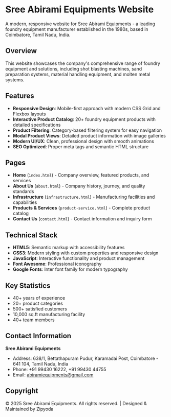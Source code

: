 # Sree Abirami Equipments Website

A modern, responsive website for Sree Abirami Equipments - a leading foundry equipment manufacturer established in the 1980s, based in Coimbatore, Tamil Nadu, India.

## Overview

This website showcases the company's comprehensive range of foundry equipment and solutions, including shot blasting machines, sand preparation systems, material handling equipment, and molten metal systems.

## Features

- **Responsive Design**: Mobile-first approach with modern CSS Grid and Flexbox layouts
- **Interactive Product Catalog**: 20+ foundry equipment products with detailed specifications
- **Product Filtering**: Category-based filtering system for easy navigation
- **Modal Product Views**: Detailed product information with image galleries
- **Modern UI/UX**: Clean, professional design with smooth animations
- **SEO Optimized**: Proper meta tags and semantic HTML structure

## Pages

- **Home** (`index.html`) - Company overview, featured products, and services
- **About Us** (`about.html`) - Company history, journey, and quality standards
- **Infrastructure** (`infrastructure.html`) - Manufacturing facilities and capabilities
- **Products & Services** (`product-service.html`) - Complete product catalog
- **Contact Us** (`contact.html`) - Contact information and inquiry form

## Technical Stack

- **HTML5**: Semantic markup with accessibility features
- **CSS3**: Modern styling with custom properties and responsive design
- **JavaScript**: Interactive functionality and product management
- **Font Awesome**: Professional iconography
- **Google Fonts**: Inter font family for modern typography

## Key Statistics

- 40+ years of experience
- 20+ product categories
- 500+ satisfied customers
- 10,000 sq.ft manufacturing facility
- 40+ team members

## Contact Information

**Sree Abirami Equipments**
- Address: 638/1, Bettathapuram Pudur, Karamadai Post, Coimbatore - 641 104, Tamil Nadu, India
- Phone: +91 99430 16222, +91 99430 44755
- Email: abiramiequipments@gmail.com

## Copyright

© 2025 Sree Abirami Equipments. All rights reserved. | Designed & Maintained by Zipyoda